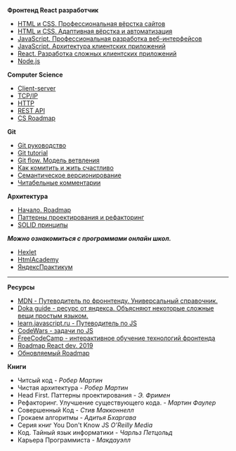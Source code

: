 **Фронтенд React разработчик**
- [HTML и CSS. Профессиональная вёрстка сайтов](https://github.com/goupriver/education/blob/main/frontend-1.md)
- [HTML и CSS. Адаптивная вёрстка и автоматизация](https://github.com/goupriver/education/blob/main/frontend-2.md) 
- [JavaScript. Профессиональная разработка веб-интерфейсов](https://github.com/goupriver/education/blob/main/frontend-javascript.md)
- [JavaScript. Архитектура клиентских приложений](https://github.com/goupriver/education/blob/main/react-1.md)
- [React. Разработка сложных клиентских приложений](https://github.com/goupriver/education/blob/main/react-2.md)
- [Node.js](https://github.com/goupriver/education/blob/main/fullstack.md)

**Computer Science** 
- [Client-server](https://ru.wikipedia.org/wiki/%D0%9A%D0%BB%D0%B8%D0%B5%D0%BD%D1%82_%E2%80%94_%D1%81%D0%B5%D1%80%D0%B2%D0%B5%D1%80)
- [TCP/IP](https://ru.wikipedia.org/wiki/TCP/IP)
- [HTTP](https://developer.mozilla.org/ru/docs/Web/HTTP)
- [REST API](https://restapitutorial.ru/resources.html)
- [CS Roadmap](https://www.freecodecamp.org/news/data-science-learning-roadmap/)

**Git** 
- [Git руководство](https://git-scm.com/)
- [Git tutorial](https://githowto.com/ru)
- [Git flow. Модель ветвления](https://habr.com/ru/post/106912/)
- [Как комитить и жить счастливо](https://habr.com/ru/company/yandex/blog/431432/)
- [Семантическое версионирование](https://semver.org/lang/ru/)
- [Читабельные комментарии](https://habr.com/ru/post/416887/)

**Архитектура**    
- [Начало. Roadmap](https://khalilstemmler.com/articles/software-design-architecture/full-stack-software-design/)
- [Паттерны проектирования и рефакторинг](https://refactoring.guru/ru/design-patterns)
- [SOLID принципы](https://ota-solid.vercel.app/)

***Можно ознакомиться с программами онлайн школ.***
- [Hexlet](https://ru.hexlet.io/)
- [HtmlAcademy](https://htmlacademy.ru/)
- [ЯндексПрактикум](https://practicum.yandex.ru/)
------------------------

**Ресурсы**
- [MDN - Путеводитель по фроннтенду. Универсальный справочник.](https://developer.mozilla.org)
- [Doka guide - ресурс от яндекса. Объясняют некоторые сложные вещи простым языком.](https://doka.guide)
- [learn.javascript.ru - Путеводитель по JS](https://learn.javascript.ru)
- [CodeWars - задачи по JS](https://www.codewars.com)
- [FreeCodeCamp - интерактивное обучение технологий фронтенда](https://www.freecodecamp.org/learn)
- [Roadmap React dev. 2019](https://github.com/adam-golab/react-developer-roadmap/blob/master/README-RU.md)
- [Обновляемый Roadmap](https://roadmap.sh/)

**Книги**
- Читсый код - _Робер Мартин_
- Чистая архитектура - _Робер Мартин_
- Head First. Паттерны проектирования - _Э. Фримен_
- Рефакторинг. Улучшение существующего кода. - _Мартин Фаулер_
- Совершенный Код - _Стив Макконнелл_
- Грокаем алгоритмы - _Адитья Бхаргава_ 
- Серия книг You Don't Know JS _O'Reilly Media_
- Код. Тайный язык информатики - _Чарльз Петцольд_
- Карьера Программиста - _Макдауэлл_
